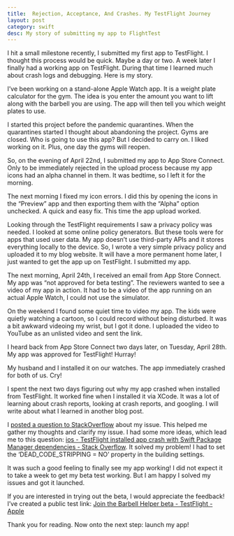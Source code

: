 ```yaml
---
title:  Rejection, Acceptance, And Crashes. My TestFlight Journey
layout: post
category: swift
desc: My story of submitting my app to FlightTest
---
```



I hit a small milestone recently, I submitted my first app to TestFlight.  I thought this process would be quick.  Maybe a day or two.  A week later I finally had a working app on TestFlight.  During that time I learned much about crash logs and debugging. Here is my story.

I’ve been working on a stand-alone	 Apple Watch app.  It is a weight plate calculator for the gym.  The idea is you enter the amount you want to lift along with the barbell you are using. The app will then tell you which weight plates to use. 

I started this project before the pandemic quarantines.  When the quarantines started I thought about abandoning the project.  Gyms are closed. Who is going to use this app?  But I decided to carry on.  I liked working on it. Plus, one day the gyms will reopen.

So, on the evening of April 22nd, I submitted my app to App Store Connect. Only to be immediately rejected in the upload process because my app icons had an alpha channel in them.  It was bedtime, so I left it for the morning.

The next morning I fixed my icon errors. I did this by opening the icons in the “Preview” app and then exporting them with the “Alpha” option unchecked.  A quick and easy fix. This time the app upload worked.  

Looking through the TestFlight requirements I saw a privacy policy was needed.  I looked at some online policy generators. But these tools were for apps that used user data. My app doesn’t use third-party APIs and it stores everything locally to the device. So, I wrote a very simple privacy policy and uploaded it to my blog website.  It will have a more permanent home later, I just wanted to get the app up on TestFlight.  I submitted my app.

The next morning, April 24th, I received an email from App Store Connect. My app was “not approved for beta testing”.  The reviewers wanted to see a video of my app in action. It had to be a video of the app running on an actual Apple Watch, I could not use the simulator.

On the weekend I found some quiet time to video my app. The kids were quietly watching a cartoon, so I could record without being disturbed. It was a bit awkward videoing my wrist, but I got it done. I uploaded the video to YouTube as an unlisted video and sent the link.  

I heard back from App Store Connect two days later, on Tuesday, April 28th. My app was approved for TestFlight! Hurray!

My husband and I installed it on our watches. The app immediately crashed for both of us.  Cry!

I spent the next two days figuring out why my app crashed when installed from TestFlight.  It worked fine when I installed it via XCode. It was a lot of learning about crash reports, looking at crash reports, and googling. I will write about what I learned in another blog post.

I [posted a question to StackOverflow](https://stackoverflow.com/q/61529502/4704303) about my issue.  This helped me gather my thoughts and clarify my issue.  I had some more ideas, which lead me to this question: [ios - TestFlight installed app crash with Swift Package Manager dependencies - Stack Overflow](https://stackoverflow.com/questions/58801669/testflight-installed-app-crash-with-swift-package-manager-dependencies). It solved my problem!  I had to set the ‘DEAD_CODE_STRIPPING = NO’ property in the building settings.

It was such a good feeling to finally see my app working! I did not expect it to take a week to get my beta test working. But I am happy I solved my issues and got it launched.  

If you are interested in trying out the beta, I would appreciate the feedback! I’ve created a public test link: [Join the Barbell Helper beta - TestFlight - Apple](https://testflight.apple.com/join/s0jqslOG)

Thank you for reading.  Now onto the next step: launch my app!





